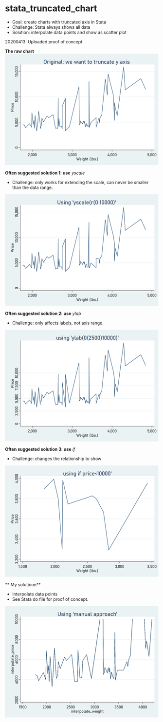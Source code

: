 # stata_truncated_chart
 
* Goal: create charts with truncated axis in Stata
* Challenge: Stata always shows all data
* Solution: interpolate data points and show as scatter plot

20200413: Uploaded proof of concept

**The raw chart**
![](fig1.png)

**Often suggested solution 1: use** *yscale*

 *  Challenge: only works for extending the scale, can never be smaller than the data range. 

![](fig2.png)

**Often suggested solution 2: use** *ylab*

 *  Challenge: only affects labels, not axis range.
 
![](fig3.png)

**Often suggested solution 3: use** *if*

 *  Challenge: changes the relationship to show
 
![](fig4.png)


** My solutioon**

* Interpolate data points
* See Stata do file for proof of concept.

![](fig5.png)